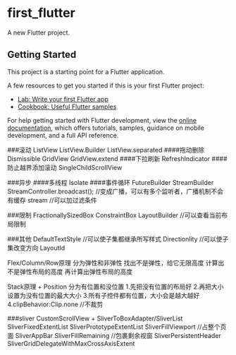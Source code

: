 # first_flutter

A new Flutter project.

## Getting Started

This project is a starting point for a Flutter application.

A few resources to get you started if this is your first Flutter project:

- [Lab: Write your first Flutter app](https://docs.flutter.dev/get-started/codelab)
- [Cookbook: Useful Flutter samples](https://docs.flutter.dev/cookbook)

For help getting started with Flutter development, view the 
[online documentation](https://docs.flutter.dev/), which offers tutorials,
samples, guidance on mobile development, and a full API reference.


###滚动
ListView 
ListView.Builder
ListView.separated
####拖动删除   Dismissible
GridView
GridView.extend
####下拉刷新   RefreshIndicator 
####防止越界添加滚动   SingleChildScrollView

###异步
####多线程 Isolate
####事件循环
FutureBuilder
StreamBuilder 
StreamController.broadcast();   //变成广播，可以有多个监听者，广播机制不会有缓存
stream  //可以加过滤条件



###限制
FractionallySizedBox
ConstraintBox 
LayoutBuilder //可以查看当前布局限制

###其他
DefaultTextStyle //可以使子集都继承所写样式
Directionlity //可以使子集改变方向
LayoutId

Flex/Column/Row原理
分为弹性和非弹性
找出不是弹性，给它无限高度
计算出不是弹性布局的高度
再计算出弹性布局的高度

Stack原理 + Position
分为有位置和没位置
1.先把没有位置的布局好
2.再把大小设置为没有位置的最大大小
3.所有子控件都有位置，大小会是越大越好
4.clipBehavior:Clip.none //不裁剪

###sliver
CustomScrollView + SliverToBoxAdapter/SliverList 
SliverFixedExtentList
SliverPrototypeExtentList
SliverFillViewport  //占整个页面
SliverAppBar 
SliverFillRemaining //包裹剩余视窗
SliverPersistentHeader
SliverGridDelegateWithMaxCrossAxisExtent